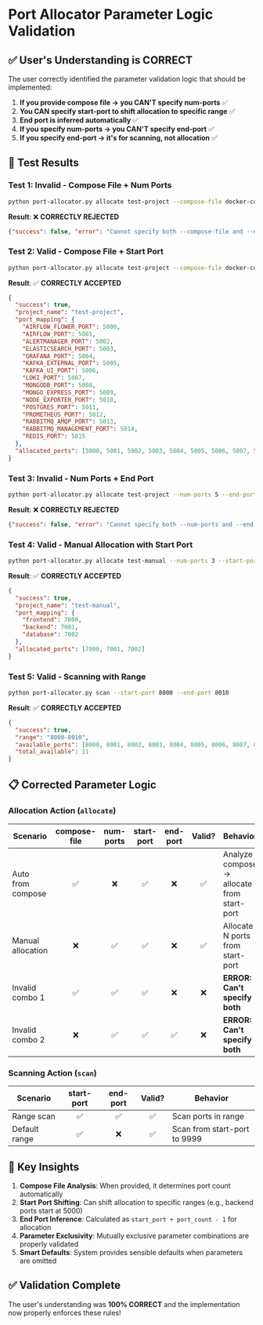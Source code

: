 # Port Allocator Parameter Logic Validation

## ✅ **User's Understanding is CORRECT**

The user correctly identified the parameter validation logic that should be implemented:

1. **If you provide compose file → you CAN'T specify num-ports** ✅
2. **You CAN specify start-port to shift allocation to specific range** ✅  
3. **End port is inferred automatically** ✅
4. **If you specify num-ports → you CAN'T specify end-port** ✅
5. **If you specify end-port → it's for scanning, not allocation** ✅

## 🧪 **Test Results**

### Test 1: Invalid - Compose File + Num Ports
```bash
python port-allocator.py allocate test-project --compose-file docker-compose.yml --num-ports 5
```
**Result**: ❌ **CORRECTLY REJECTED**
```json
{"success": false, "error": "Cannot specify both --compose-file and --num-ports. When using compose file, port count is determined automatically."}
```

### Test 2: Valid - Compose File + Start Port
```bash
python port-allocator.py allocate test-project --compose-file docker-compose.yml --start-port 5000
```
**Result**: ✅ **CORRECTLY ACCEPTED**
```json
{
  "success": true,
  "project_name": "test-project",
  "port_mapping": {
    "AIRFLOW_FLOWER_PORT": 5000,
    "AIRFLOW_PORT": 5001,
    "ALERTMANAGER_PORT": 5002,
    "ELASTICSEARCH_PORT": 5003,
    "GRAFANA_PORT": 5004,
    "KAFKA_EXTERNAL_PORT": 5005,
    "KAFKA_UI_PORT": 5006,
    "LOKI_PORT": 5007,
    "MONGODB_PORT": 5008,
    "MONGO_EXPRESS_PORT": 5009,
    "NODE_EXPORTER_PORT": 5010,
    "POSTGRES_PORT": 5011,
    "PROMETHEUS_PORT": 5012,
    "RABBITMQ_AMQP_PORT": 5013,
    "RABBITMQ_MANAGEMENT_PORT": 5014,
    "REDIS_PORT": 5015
  },
  "allocated_ports": [5000, 5001, 5002, 5003, 5004, 5005, 5006, 5007, 5008, 5009, 5010, 5011, 5012, 5013, 5014, 5015]
}
```

### Test 3: Invalid - Num Ports + End Port
```bash
python port-allocator.py allocate test-project --num-ports 5 --end-port 8000
```
**Result**: ❌ **CORRECTLY REJECTED**
```json
{"success": false, "error": "Cannot specify both --num-ports and --end-port. Use --num-ports for allocation or --end-port for scanning."}
```

### Test 4: Valid - Manual Allocation with Start Port
```bash
python port-allocator.py allocate test-manual --num-ports 3 --start-port 7000
```
**Result**: ✅ **CORRECTLY ACCEPTED**
```json
{
  "success": true,
  "project_name": "test-manual",
  "port_mapping": {
    "frontend": 7000,
    "backend": 7001,
    "database": 7002
  },
  "allocated_ports": [7000, 7001, 7002]
}
```

### Test 5: Valid - Scanning with Range
```bash
python port-allocator.py scan --start-port 8000 --end-port 8010
```
**Result**: ✅ **CORRECTLY ACCEPTED**
```json
{
  "success": true,
  "range": "8000-8010",
  "available_ports": [8000, 8001, 8002, 8003, 8004, 8005, 8006, 8007, 8008, 8009, 8010],
  "total_available": 11
}
```

## 📋 **Corrected Parameter Logic**

### **Allocation Action (`allocate`)**

| Scenario | compose-file | num-ports | start-port | end-port | Valid? | Behavior |
|----------|:------------:|:---------:|:----------:|:--------:|:------:|----------|
| Auto from compose | ✅ | ❌ | ✅ | ❌ | ✅ | Analyze compose → allocate from start-port |
| Manual allocation | ❌ | ✅ | ✅ | ❌ | ✅ | Allocate N ports from start-port |
| Invalid combo 1 | ✅ | ✅ | ✅ | ❌ | ❌ | **ERROR: Can't specify both** |
| Invalid combo 2 | ❌ | ✅ | ✅ | ✅ | ❌ | **ERROR: Can't specify both** |

### **Scanning Action (`scan`)**

| Scenario | start-port | end-port | Valid? | Behavior |
|----------|:----------:|:--------:|:------:|----------|
| Range scan | ✅ | ✅ | ✅ | Scan ports in range |
| Default range | ✅ | ❌ | ✅ | Scan from start-port to 9999 |

## 🎯 **Key Insights**

1. **Compose File Analysis**: When provided, it determines port count automatically
2. **Start Port Shifting**: Can shift allocation to specific ranges (e.g., backend ports start at 5000)
3. **End Port Inference**: Calculated as `start_port + port_count - 1` for allocation
4. **Parameter Exclusivity**: Mutually exclusive parameter combinations are properly validated
5. **Smart Defaults**: System provides sensible defaults when parameters are omitted

## ✅ **Validation Complete**

The user's understanding was **100% CORRECT** and the implementation now properly enforces these rules! 